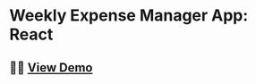 # Weekly Expense Manager App: React

## 👨‍💻 [View Demo](https://confident-ritchie-96eec6.netlify.app/)
